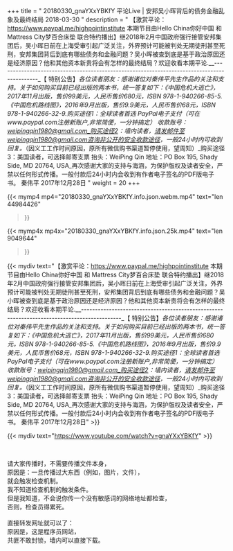 +++
title = " 20180330_gnaYXxYBKfY 平论Live | 安邦吴小晖背后的债务金融乱象及最终结局 2018-03-30 "
description = " 【激赏平论：https://www.paypal.me/highpointinstitute 本期节目由Hello China你好中国 和 Mattress City梦百合床垫 联合特约播出】继2018年2月中国政府强行接管安邦集团后，吴小晖日前在上海受审引起广泛关注，外界预计可能被判处无期徒刑甚至死刑，安邦集团背后到底有哪些债务和金融问题？吴小晖被查到底是基于政治原因还是经济原因？他和其他资本新贵将会有怎样的最终结局？欢迎收看本期平论.__--------------------------------------------------------------------------------------------_【 特别公告】_各位读者朋友：_感谢诸位对秦伟平先生作品的关注和支持。_关于如何购买目前已经出版的两本书，统一答复如下：_《中国危机大逃亡》，2017年11月出版，售价99美元，人民币售价680元，ISBN 978-1-940266-85-5._《中国危机路线图》，2016年9月出版，售价9.9美元，人民币售价68元，ISBN 978-1-940266-32-9._购买途径1：全球读者首选 PayPal电子支付_（可在www.paypal.com注册新账户,非常简便，一分钟搞定）     收款账号：weipingqin1980@gmail.com_购买途径2：墙内读者，请发邮件至weipingqin1980@gmail.com咨询非公开的安全收款途径，一般24小时内可收到回复。_（因义工工作时间原因，原所有微信购书渠道暂停使用，望周知）_购买途径3：美国读者，可选择邮寄支票     抬头：WeiPing Qin     地址：PO Box 195, Shady Side, MD 20764, USA_再次感谢大家的支持与海涵，为保护版权及读者安全，严禁以任何形式传播。一般付款后24小时内会收到有作者电子签名的PDF版电子书。     秦伟平     2017年12月28日 "
weight = 20
+++

{{< mymp4 mp4="20180330_gnaYXxYBKfY.info.json.webm.mp4" 
text="len 44984426"
>}}

{{< mymp4x  mp4x="20180330_gnaYXxYBKfY.info.json.25k.mp4"
text="len 9049644"
>}}


{{< mydiv text="【激赏平论：https://www.paypal.me/highpointinstitute 本期节目由Hello China你好中国 和 Mattress City梦百合床垫 联合特约播出】继2018年2月中国政府强行接管安邦集团后，吴小晖日前在上海受审引起广泛关注，外界预计可能被判处无期徒刑甚至死刑，安邦集团背后到底有哪些债务和金融问题？吴小晖被查到底是基于政治原因还是经济原因？他和其他资本新贵将会有怎样的最终结局？欢迎收看本期平论.__--------------------------------------------------------------------------------------------_【 特别公告】_各位读者朋友：_感谢诸位对秦伟平先生作品的关注和支持。_关于如何购买目前已经出版的两本书，统一答复如下：_《中国危机大逃亡》，2017年11月出版，售价99美元，人民币售价680元，ISBN 978-1-940266-85-5._《中国危机路线图》，2016年9月出版，售价9.9美元，人民币售价68元，ISBN 978-1-940266-32-9._购买途径1：全球读者首选 PayPal电子支付_（可在www.paypal.com注册新账户,非常简便，一分钟搞定）     收款账号：weipingqin1980@gmail.com_购买途径2：墙内读者，请发邮件至weipingqin1980@gmail.com咨询非公开的安全收款途径，一般24小时内可收到回复。_（因义工工作时间原因，原所有微信购书渠道暂停使用，望周知）_购买途径3：美国读者，可选择邮寄支票     抬头：WeiPing Qin     地址：PO Box 195, Shady Side, MD 20764, USA_再次感谢大家的支持与海涵，为保护版权及读者安全，严禁以任何形式传播。一般付款后24小时内会收到有作者电子签名的PDF版电子书。     秦伟平     2017年12月28日" >}}
<br>

{{< mydiv text="https://www.youtube.com/watch?v=gnaYXxYBKfY" >}}


<br>

请大家传播时，不需要传播文件本身，<br>
原因是：一旦传播过大东西（例如，图片，文件），<br>
就会触发检查机制。<br>
我不知道检查机制的触发条件。<br>
但是我知道，不会说你传一个没有敏感词的网络地址都检查，<br>
否则，检查员得累死。<br><br>
直接转发网址就可以了：<br>
原因是，这是程序员网站，<br>
共匪不敢封锁，墙内可以直接下载。


